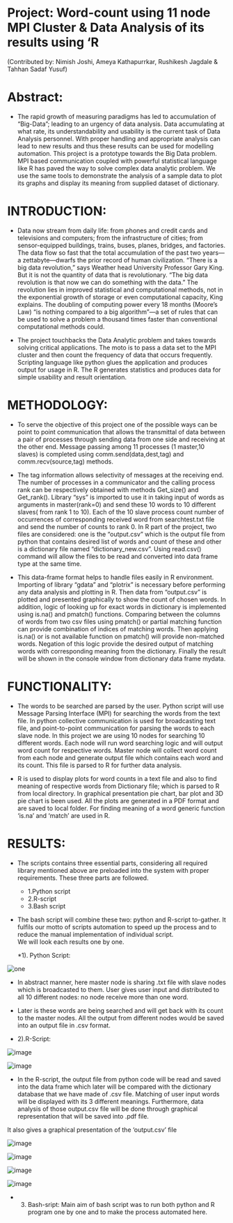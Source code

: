 # Project: Word-count using 11 node MPI Cluster & Data Analysis of its results using ‘R
(Contributed by: Nimish Joshi, Ameya Kathapurrkar, Rushikesh Jagdale & Tahhan Sadaf Yusuf)

# Abstract:

  * The rapid growth of measuring paradigms has led to accumulation of “Big-Data”; leading to an urgency of data analysis. Data accumulating at what rate, its understandability and usability is the current task of Data Analysis personnel. With proper handling and appropriate analysis can lead to new results and thus these results can be used for modelling automation. This project is a prototype towards the Big Data problem. MPI based communication coupled with powerful statistical language like R has paved the way to solve complex data analytic problem. We use the same tools to demonstrate the analysis of a sample data to plot its graphs and display its meaning from supplied dataset of dictionary.

# INTRODUCTION:

  * Data now stream from daily life: from phones and credit cards and televisions and computers; from the infrastructure of cities; from sensor-equipped buildings, trains, buses, planes, bridges, and factories. The data flow so fast that the total accumulation of the past two years—a zettabyte—dwarfs the prior record of human civilization. “There is a big data revolution,” says Weather head University Professor Gary King. But it is not the quantity of data that is revolutionary. “The big data revolution is that now we can do something with the data.” The revolution lies in improved statistical and computational methods, not in the exponential growth of storage or even computational capacity, King explains. The doubling of computing power every 18 months (Moore’s Law) “is nothing compared to a big algorithm”—a set of rules that can be used to solve a problem a thousand times faster than conventional computational methods could. 

  * The project touchbacks the Data Analytic problem and takes towards solving critical applications. The moto is to pass a data set to the MPI cluster and then count the frequency of data that occurs frequently. Scripting language like python glues the application and produces output for usage in R. The R generates statistics and produces data for simple usability and result orientation.

# METHODOLOGY:

  * To serve the objective of this project one of the possible ways can be point to point communication that allows the transmittal of data between a pair of processes through sending data from one side and receiving at the other end. Message passing among 11 processes (1 master,10 slaves) is completed using comm.send(data,dest,tag) and comm.recv(source,tag) methods.
  * The tag information allows selectivity of messages at the receiving end. The number of processes in a communicator and the calling process rank can be respectively obtained with methods Get_size() and Get_rank(). Library “sys” is imported to use it in taking input of words as arguments in master(rank=0) and send these 10 words to 10 different slaves( from rank 1 to 10).  Each of the 10 slave process count number of occurrences of corresponding received word from searchtest.txt file and send the number of counts to rank 0. In R part of the project, two files are considered: one is the “output.csv” which is the output file from python that contains desired list of words and count of these and other is a dictionary file named “dictionary_new.csv”. Using read.csv() command will allow the files to be read and converted into data frame type at the same time. 
  
  * This data-frame format helps to handle files easily in R environment. Importing of library “gdata” and “plotrix” is necessary before performing any data analysis and plotting in R. Then data from “output.csv” is plotted and presented graphically to show the count of chosen words. In addition, logic of looking up for exact words in dictionary is implemented using is.na() and pmatch() functions. Comparing between the columns of words from two csv files using pmatch() or partial matching function can provide combination of indices of matching words. Then applying is.na() or is not available function on pmatch() will provide non-matched words. Negation of this logic provide the desired output of matching words with corresponding meaning from the dictionary. Finally the result will be shown in the console window from dictionary data frame mydata.

# FUNCTIONALITY:

  * The words to be searched are parsed by the user. Python script will use Message Parsing Interface (MPI) for searching the words from the text file. In python collective communication is used for broadcasting text file, and point-to-point communication for parsing the words to each slave node. In this project we are using 10 nodes for searching 10 different words. Each node will run word searching logic and will output word count for respective words. Master node will collect word count from each node and generate output file which contains each word and its count. This file is parsed to R for further data analysis.
  
  * R is used to display plots for word counts in a text file and also to find meaning of respective words from Dictionary file; which is parsed to R from local directory. In graphical presentation pie chart, bar plot and 3D pie chart is been used. All the plots are generated in a PDF format and are saved to local folder. For finding meaning of a word generic function ‘is.na’ and ‘match’ are used in R.

# RESULTS:
   
   * The scripts contains three essential parts, considering all required library mentioned above are preloaded into the system with proper requirements. These three parts are followed.
     * 1.Python script
     * 2.R-script
     * 3.Bash script

* The bash script will combine these two: python and R-script to-gather. It fulfils our motto of scripts automation to speed up the process and to reduce the manual implementation of individual script.  
We will look each results one by one.
 
   *1).	Python Script:


![one](https://cloud.githubusercontent.com/assets/14539985/14420119/c634624a-ff8f-11e5-94a7-6abaa333e3d7.png)


* In abstract manner, here master node is sharing .txt file with slave nodes which is broadcasted to them. User gives user input and distributed to all 10 different nodes: no node receive more than one word.
* Later is these words are being searched and will get back with its count to the master nodes. All the output from different nodes would be saved into an output file in .csv format.

 * 2).R-Script:

![image](https://cloud.githubusercontent.com/assets/14539985/14420223/726089a4-ff90-11e5-88a2-080103544c00.png)


![image](https://cloud.githubusercontent.com/assets/14539985/14420268/c9ced8ee-ff90-11e5-8a48-a0e1f0967fa0.png)


* In the R-script, the output file from python code will be read and saved into the data frame which later will be compared with the dictionary database that we have made of .csv file.
Matching of user input words will be displayed with its 3 different meanings. Furthermore, data analysis of those output.csv file will be done through graphical representation that will be saved into .pdf file.

It also gives a graphical presentation of the ‘output.csv’ file


![image](https://cloud.githubusercontent.com/assets/14539985/14420405/906b3b96-ff91-11e5-9078-c4cd2dc6af0a.png)


![image](https://cloud.githubusercontent.com/assets/14539985/14420406/938bb134-ff91-11e5-9e25-12adeb1d5ab7.png)



![image](https://cloud.githubusercontent.com/assets/14539985/14420417/9abbf2de-ff91-11e5-87ad-9b03939d58a5.png)



![image](https://cloud.githubusercontent.com/assets/14539985/14420420/9fe58e82-ff91-11e5-9c5f-18b4d033a42c.png)


* 3. Bash-sript:
Main aim of bash script was to run both python and R program one by one and to make the process automated here.
